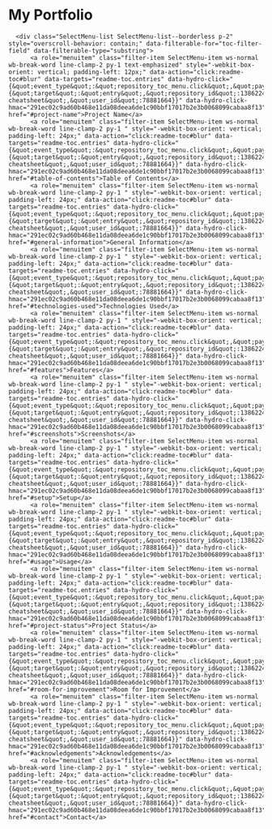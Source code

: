 # My Portfolio


      <div class="SelectMenu-list SelectMenu-list--borderless p-2" style="overscroll-behavior: contain;" data-filterable-for="toc-filter-field" data-filterable-type="substring">
          <a role="menuitem" class="filter-item SelectMenu-item ws-normal wb-break-word line-clamp-2 py-1 text-emphasized" style="-webkit-box-orient: vertical; padding-left: 12px;" data-action="click:readme-toc#blur" data-targets="readme-toc.entries" data-hydro-click="{&quot;event_type&quot;:&quot;repository_toc_menu.click&quot;,&quot;payload&quot;:{&quot;target&quot;:&quot;entry&quot;,&quot;repository_id&quot;:138622409,&quot;originating_url&quot;:&quot;https://github.com/ritaly/README-cheatsheet&quot;,&quot;user_id&quot;:78881664}}" data-hydro-click-hmac="291ec02c9ad60b468e11da08deea6de1c90bbf17017b2e3b0068099cabaa8f13" href="#project-name">Project Name</a>
          <a role="menuitem" class="filter-item SelectMenu-item ws-normal wb-break-word line-clamp-2 py-1 " style="-webkit-box-orient: vertical; padding-left: 24px;" data-action="click:readme-toc#blur" data-targets="readme-toc.entries" data-hydro-click="{&quot;event_type&quot;:&quot;repository_toc_menu.click&quot;,&quot;payload&quot;:{&quot;target&quot;:&quot;entry&quot;,&quot;repository_id&quot;:138622409,&quot;originating_url&quot;:&quot;https://github.com/ritaly/README-cheatsheet&quot;,&quot;user_id&quot;:78881664}}" data-hydro-click-hmac="291ec02c9ad60b468e11da08deea6de1c90bbf17017b2e3b0068099cabaa8f13" href="#table-of-contents">Table of Contents</a>
          <a role="menuitem" class="filter-item SelectMenu-item ws-normal wb-break-word line-clamp-2 py-1 " style="-webkit-box-orient: vertical; padding-left: 24px;" data-action="click:readme-toc#blur" data-targets="readme-toc.entries" data-hydro-click="{&quot;event_type&quot;:&quot;repository_toc_menu.click&quot;,&quot;payload&quot;:{&quot;target&quot;:&quot;entry&quot;,&quot;repository_id&quot;:138622409,&quot;originating_url&quot;:&quot;https://github.com/ritaly/README-cheatsheet&quot;,&quot;user_id&quot;:78881664}}" data-hydro-click-hmac="291ec02c9ad60b468e11da08deea6de1c90bbf17017b2e3b0068099cabaa8f13" href="#general-information">General Information</a>
          <a role="menuitem" class="filter-item SelectMenu-item ws-normal wb-break-word line-clamp-2 py-1 " style="-webkit-box-orient: vertical; padding-left: 24px;" data-action="click:readme-toc#blur" data-targets="readme-toc.entries" data-hydro-click="{&quot;event_type&quot;:&quot;repository_toc_menu.click&quot;,&quot;payload&quot;:{&quot;target&quot;:&quot;entry&quot;,&quot;repository_id&quot;:138622409,&quot;originating_url&quot;:&quot;https://github.com/ritaly/README-cheatsheet&quot;,&quot;user_id&quot;:78881664}}" data-hydro-click-hmac="291ec02c9ad60b468e11da08deea6de1c90bbf17017b2e3b0068099cabaa8f13" href="#technologies-used">Technologies Used</a>
          <a role="menuitem" class="filter-item SelectMenu-item ws-normal wb-break-word line-clamp-2 py-1 " style="-webkit-box-orient: vertical; padding-left: 24px;" data-action="click:readme-toc#blur" data-targets="readme-toc.entries" data-hydro-click="{&quot;event_type&quot;:&quot;repository_toc_menu.click&quot;,&quot;payload&quot;:{&quot;target&quot;:&quot;entry&quot;,&quot;repository_id&quot;:138622409,&quot;originating_url&quot;:&quot;https://github.com/ritaly/README-cheatsheet&quot;,&quot;user_id&quot;:78881664}}" data-hydro-click-hmac="291ec02c9ad60b468e11da08deea6de1c90bbf17017b2e3b0068099cabaa8f13" href="#features">Features</a>
          <a role="menuitem" class="filter-item SelectMenu-item ws-normal wb-break-word line-clamp-2 py-1 " style="-webkit-box-orient: vertical; padding-left: 24px;" data-action="click:readme-toc#blur" data-targets="readme-toc.entries" data-hydro-click="{&quot;event_type&quot;:&quot;repository_toc_menu.click&quot;,&quot;payload&quot;:{&quot;target&quot;:&quot;entry&quot;,&quot;repository_id&quot;:138622409,&quot;originating_url&quot;:&quot;https://github.com/ritaly/README-cheatsheet&quot;,&quot;user_id&quot;:78881664}}" data-hydro-click-hmac="291ec02c9ad60b468e11da08deea6de1c90bbf17017b2e3b0068099cabaa8f13" href="#screenshots">Screenshots</a>
          <a role="menuitem" class="filter-item SelectMenu-item ws-normal wb-break-word line-clamp-2 py-1 " style="-webkit-box-orient: vertical; padding-left: 24px;" data-action="click:readme-toc#blur" data-targets="readme-toc.entries" data-hydro-click="{&quot;event_type&quot;:&quot;repository_toc_menu.click&quot;,&quot;payload&quot;:{&quot;target&quot;:&quot;entry&quot;,&quot;repository_id&quot;:138622409,&quot;originating_url&quot;:&quot;https://github.com/ritaly/README-cheatsheet&quot;,&quot;user_id&quot;:78881664}}" data-hydro-click-hmac="291ec02c9ad60b468e11da08deea6de1c90bbf17017b2e3b0068099cabaa8f13" href="#setup">Setup</a>
          <a role="menuitem" class="filter-item SelectMenu-item ws-normal wb-break-word line-clamp-2 py-1 " style="-webkit-box-orient: vertical; padding-left: 24px;" data-action="click:readme-toc#blur" data-targets="readme-toc.entries" data-hydro-click="{&quot;event_type&quot;:&quot;repository_toc_menu.click&quot;,&quot;payload&quot;:{&quot;target&quot;:&quot;entry&quot;,&quot;repository_id&quot;:138622409,&quot;originating_url&quot;:&quot;https://github.com/ritaly/README-cheatsheet&quot;,&quot;user_id&quot;:78881664}}" data-hydro-click-hmac="291ec02c9ad60b468e11da08deea6de1c90bbf17017b2e3b0068099cabaa8f13" href="#usage">Usage</a>
          <a role="menuitem" class="filter-item SelectMenu-item ws-normal wb-break-word line-clamp-2 py-1 " style="-webkit-box-orient: vertical; padding-left: 24px;" data-action="click:readme-toc#blur" data-targets="readme-toc.entries" data-hydro-click="{&quot;event_type&quot;:&quot;repository_toc_menu.click&quot;,&quot;payload&quot;:{&quot;target&quot;:&quot;entry&quot;,&quot;repository_id&quot;:138622409,&quot;originating_url&quot;:&quot;https://github.com/ritaly/README-cheatsheet&quot;,&quot;user_id&quot;:78881664}}" data-hydro-click-hmac="291ec02c9ad60b468e11da08deea6de1c90bbf17017b2e3b0068099cabaa8f13" href="#project-status">Project Status</a>
          <a role="menuitem" class="filter-item SelectMenu-item ws-normal wb-break-word line-clamp-2 py-1 " style="-webkit-box-orient: vertical; padding-left: 24px;" data-action="click:readme-toc#blur" data-targets="readme-toc.entries" data-hydro-click="{&quot;event_type&quot;:&quot;repository_toc_menu.click&quot;,&quot;payload&quot;:{&quot;target&quot;:&quot;entry&quot;,&quot;repository_id&quot;:138622409,&quot;originating_url&quot;:&quot;https://github.com/ritaly/README-cheatsheet&quot;,&quot;user_id&quot;:78881664}}" data-hydro-click-hmac="291ec02c9ad60b468e11da08deea6de1c90bbf17017b2e3b0068099cabaa8f13" href="#room-for-improvement">Room for Improvement</a>
          <a role="menuitem" class="filter-item SelectMenu-item ws-normal wb-break-word line-clamp-2 py-1 " style="-webkit-box-orient: vertical; padding-left: 24px;" data-action="click:readme-toc#blur" data-targets="readme-toc.entries" data-hydro-click="{&quot;event_type&quot;:&quot;repository_toc_menu.click&quot;,&quot;payload&quot;:{&quot;target&quot;:&quot;entry&quot;,&quot;repository_id&quot;:138622409,&quot;originating_url&quot;:&quot;https://github.com/ritaly/README-cheatsheet&quot;,&quot;user_id&quot;:78881664}}" data-hydro-click-hmac="291ec02c9ad60b468e11da08deea6de1c90bbf17017b2e3b0068099cabaa8f13" href="#acknowledgements">Acknowledgements</a>
          <a role="menuitem" class="filter-item SelectMenu-item ws-normal wb-break-word line-clamp-2 py-1 " style="-webkit-box-orient: vertical; padding-left: 24px;" data-action="click:readme-toc#blur" data-targets="readme-toc.entries" data-hydro-click="{&quot;event_type&quot;:&quot;repository_toc_menu.click&quot;,&quot;payload&quot;:{&quot;target&quot;:&quot;entry&quot;,&quot;repository_id&quot;:138622409,&quot;originating_url&quot;:&quot;https://github.com/ritaly/README-cheatsheet&quot;,&quot;user_id&quot;:78881664}}" data-hydro-click-hmac="291ec02c9ad60b468e11da08deea6de1c90bbf17017b2e3b0068099cabaa8f13" href="#contact">Contact</a>

